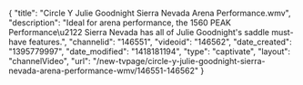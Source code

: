{
    "title": "Circle Y Julie Goodnight Sierra Nevada Arena Performance.wmv",
    "description": "Ideal for arena performance, the 1560 PEAK Performance\u2122 Sierra Nevada has all of Julie Goodnight's saddle must-have features.",
    "channelid": "146551",
    "videoid": "146562",
    "date_created": "1395779997",
    "date_modified": "1418181194",
    "type": "captivate",
    "layout": "channelVideo",
    "url": "\/new-tvpage\/circle-y-julie-goodnight-sierra-nevada-arena-performance-wmv\/146551-146562"
}